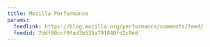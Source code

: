 ```yaml
---
title: Mozilla Performance
params:
  feedlink: https://blog.mozilla.org/performance/comments/feed/
  feedid: 7ddf00ccf9fad3b535a791840fd2c8ed
---
```

